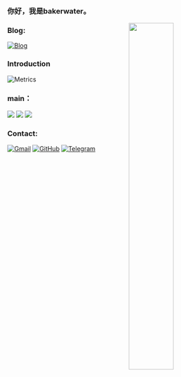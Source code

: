 ### 你好，我是bakerwater。

<a href="https://github.com/bakerwater?tab=repositories">
  <img align="right" src="https://github-readme-stats.vercel.app/api?username=bakerwater&show_icons=true&hide_border=true&count_private=true" width="45%" />
</a>

### Blog:
[![Blog](https://img.shields.io/badge/blog-%230078A0.svg?&style=for-the-badge&logo=Micro.blog&logoColor=white)](mailto:bakerwater666@gmail.com)
### Introduction
![Metrics](https://metrics.lecoq.io/bakerwater?template=classic&base.header=0&isocalendar=1&languages=1&stars=1&notable=1&activity=1&base=header%2C%20activity%2C%20community%2C%20repositories%2C%20metadata&base.indepth=false&base.hireable=false&base.skip=false&isocalendar=false&isocalendar.duration=half-year&languages=false&languages.limit=8&languages.threshold=0%25&languages.other=false&languages.colors=github&languages.sections=most-used&languages.indepth=false&languages.analysis.timeout=15&languages.analysis.timeout.repositories=7.5&languages.categories=markup%2C%20programming&languages.recent.categories=markup%2C%20programming&languages.recent.load=300&languages.recent.days=14&stars=false&stars.limit=4&notable=false&notable.from=organization&notable.repositories=false&notable.indepth=false&notable.types=commit&notable.self=false&activity=false&activity.limit=5&activity.load=300&activity.days=14&activity.visibility=all&activity.timestamps=false&activity.filter=all&config.timezone=Asia%2FShanghai)
### main：

<img src="https://img.shields.io/badge/-Golang-00ADD8?style=flat-square&logo=Go&logoColor=fff"> </img>
<img src="https://img.shields.io/badge/-Docker-66ADD8?style=flat-square&logo=Docker&logoColor=fff"> </img>
<img src="https://img.shields.io/badge/-Mysql-AAADD8?style=flat-square&logo=Mysql&logoColor=fff"> </img>

### Contact:
[![Gmail](https://img.shields.io/badge/gmail-%230078D4.svg?&style=for-the-badge&logo=gmail&logoColor=white)](mailto:bakerwater666@gmail.com)
[![GitHub](https://img.shields.io/badge/github-%23100000.svg?&style=for-the-badge&logo=github&logoColor=white)](https://github.com/bakerwater)
[![Telegram](https://img.shields.io/badge/telegram-%232B5278.svg?&style=for-the-badge&logo=telegram&logoColor=white)](https://t.me/bakerwater)
